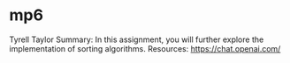 # mp6
Tyrell Taylor
Summary: In this assignment, you will further explore the implementation of sorting algorithms.
Resources: 
  https://chat.openai.com/
